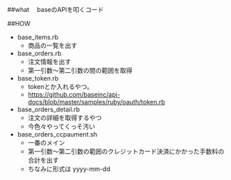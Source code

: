 ##what
　baseのAPIを叩くコード

##HOW
 - base_items.rb
    - 商品の一覧を出す
 - base_orders.rb
    - 注文情報を出す
    - 第一引数〜第二引数の間の範囲を取得
 - base_token.rb
    - tokenとか入れるやつ。
    - https://github.com/baseinc/api-docs/blob/master/samples/ruby/oauth/token.rb   
 - base_orders_detail.rb
    - 注文の詳細を取得するやつ
    - 今色々やってくっそ汚い
 - base_orders_ccpaument.sh
    - 一番のメイン
    - 第一引数〜第二引数の範囲のクレジットカード決済にかかった手数料の合計を出す
    - ちなみに形式は yyyy-mm-dd

